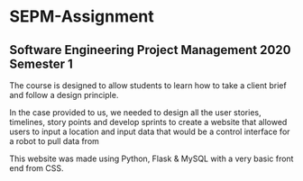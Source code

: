 # SEPM-Assignment
## Software Engineering Project Management 2020 Semester 1

The course is designed to allow students to learn how to take a client brief and follow a design principle.

In the case provided to us, we needed to design all the user stories, timelines, story points and develop sprints to create a website that allowed users to input a location and input data that would be a control interface for a robot to pull data from

This website was made using Python, Flask & MySQL with a very basic front end from CSS.

